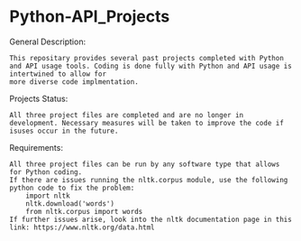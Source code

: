 # Python-API_Projects
General Description: 

    This repositary provides several past projects completed with Python and API usage tools. Coding is done fully with Python and API usage is intertwined to allow for 
    more diverse code implmentation.

Projects Status: 

    All three project files are completed and are no longer in development. Necessary measures will be taken to improve the code if isuses occur in the future.

Requirements: 

    All three project files can be run by any software type that allows for Python coding.
    If there are issues running the nltk.corpus module, use the following python code to fix the problem:
        import nltk
        nltk.download('words')
        from nltk.corpus import words
    If further issues arise, look into the nltk documentation page in this link: https://www.nltk.org/data.html
    
